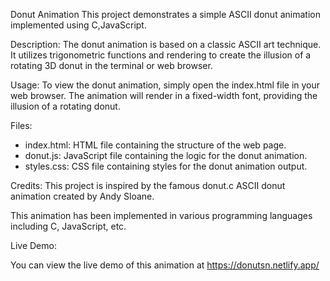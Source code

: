 Donut Animation
This project demonstrates a simple ASCII donut animation implemented using C,JavaScript.

Description:
The donut animation is based on a classic ASCII art technique. It utilizes trigonometric functions and rendering to create the illusion of a rotating 3D donut in the terminal or web browser.

Usage:
To view the donut animation, simply open the index.html file in your web browser. The animation will render in a fixed-width font, providing the illusion of a rotating donut.

Files:
- index.html: HTML file containing the structure of the web page.
- donut.js: JavaScript file containing the logic for the donut animation.
- styles.css: CSS file containing styles for the donut animation output.

Credits:
This project is inspired by the famous donut.c ASCII donut animation created by Andy Sloane.

This animation has been implemented in various programming languages including C, JavaScript, etc.

Live Demo:

You can view the live demo of this animation at https://donutsn.netlify.app/

